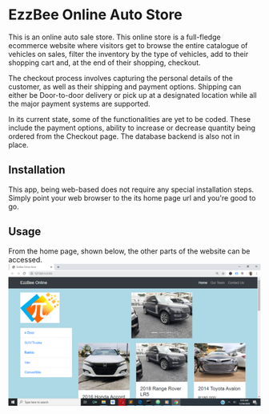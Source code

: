 # EzzBee Online Auto Store
This is an online auto sale store. This online store is a full-fledge ecommerce website where visitors get to browse the 
entire catalogue of vehicles on sales, filter the inventory by the type of vehicles, add to their shopping cart and, at the end
of their shopping, checkout. 

The checkout process involves capturing the personal details of the customer, as well as their shipping and payment options.
Shipping can either be Door-to-door delivery or pick up at a designated location while all the major payment systems are supported.

In its current state, some of the functionalities are yet to be coded. These include the payment options, ability to increase or decrease 
quantity being ordered from the Checkout page. The database backend is also not in place.

## Installation
This app, being web-based does not require any special installation steps. Simply point your web browser to the its home page url and you're good to go.

## Usage
From the home page, shown below, the other parts of the website can be accessed.
![Home Page](home.png)

